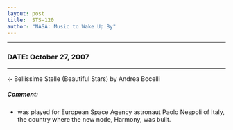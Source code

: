 ```yaml
---
layout: post
title:  STS-120
author: "NASA: Music to Wake Up By"
---
```


----
### DATE: October 27, 2007
----
⊹ Bellissime Stelle (Beautiful Stars) by Andrea Bocelli

##### Comment:
* was played for European Space Agency astronaut Paolo Nespoli of Italy, the country where the new node, Harmony, was built.
